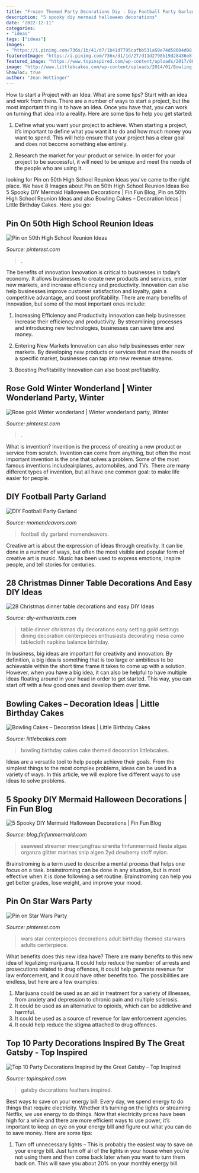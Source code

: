 ```yaml
---
title: "Frozen Themed Party Decorations Diy : Diy Football Party Garland"
description: "5 spooky diy mermaid halloween decorations"
date: "2022-12-11"
categories:
- "ideas"
tags: ["ideas"]
images:
- "https://i.pinimg.com/736x/1b/41/d7/1b41d7795cafbb531a50e74d58604d08.jpg"
featuredImage: "https://i.pinimg.com/736x/d1/1d/27/d11d2798b19d28436e8f41df72eed3a6--star-wars-centerpiece-centerpieces.jpg"
featured_image: "https://www.topinspired.com/wp-content/uploads/2017/08/Feathers.jpg"
image: "http://www.littlebcakes.com/wp-content/uploads/2014/01/Bowling-Birthday-Cakes.jpg"
ShowToc: true
author: "Jean Hettinger"
---
```



How to start a Project with an Idea: What are some tips?
Start with an idea and work from there. There are a number of ways to start a project, but the most important thing is to have an idea. Once you have that, you can work on turning that idea into a reality. Here are some tips to help you get started:
1. Define what you want your project to achieve. When starting a project, it’s important to define what you want it to do and how much money you want to spend. This will help ensure that your project has a clear goal and does not become something else entirely.

2. Research the market for your product or service. In order for your project to be successful, it will need to be unique and meet the needs of the people who are using it.

	

		
looking for Pin on 50th High School Reunion Ideas you've came to the right place. We have 8 Images about Pin on 50th High School Reunion Ideas like 5 Spooky DIY Mermaid Halloween Decorations | Fin Fun Blog, Pin on 50th High School Reunion Ideas and also Bowling Cakes – Decoration Ideas | Little Birthday Cakes. Here you go:
		
    
## Pin On 50th High School Reunion Ideas

<img loading=lazy src="https://i.pinimg.com/736x/42/18/bd/4218bd0fa3a2c5e8c49906b157891b12.jpg" onerror="this.onerror=null;this.src='https://tse1.mm.bing.net/th?id=OIP.QKyK9hJw8lklAYf-bjR5fwHaJ4&amp;pid=15.1';" alt="Pin on 50th High School Reunion Ideas">

_Source: pinterest.com_

>. 

	

The benefits of innovation
Innovation is critical to businesses in today’s economy. It allows businesses to create new products and services, enter new markets, and increase efficiency and productivity. Innovation can also help businesses improve customer satisfaction and loyalty, gain a competitive advantage, and boost profitability.
There are many benefits of innovation, but some of the most important ones include:

1. Increasing Efficiency and Productivity
innovation can help businesses increase their efficiency and productivity. By streamlining processes and introducing new technologies, businesses can save time and money.

2. Entering New Markets
Innovation can also help businesses enter new markets. By developing new products or services that meet the needs of a specific market, businesses can tap into new revenue streams.

3. Boosting Profitability
Innovation can also boost profitability.

    
## Rose Gold Winter Wonderland | Winter Wonderland Party, Winter

<img loading=lazy src="https://i.pinimg.com/736x/1b/41/d7/1b41d7795cafbb531a50e74d58604d08.jpg" onerror="this.onerror=null;this.src='https://tse1.mm.bing.net/th?id=OIP.Fzuh1Wpt4KQgdWAWd0UovAHaJ3&amp;pid=15.1';" alt="Rose gold Winter wonderland | Winter wonderland party, Winter">

_Source: pinterest.com_

>. 

	

What is invention?
Invention is the process of creating a new product or service from scratch. Invention can come from anything, but often the most important invention is the one that solves a problem. Some of the most famous inventions includeairplanes, automobiles, and TVs. There are many different types of invention, but all have one common goal: to make life easier for people.

    
## DIY Football Party Garland

<img loading=lazy src="http://www.momendeavors.com/wp-content/uploads/2016/10/DIY-Football-Garland-641x1024.jpg" onerror="this.onerror=null;this.src='https://tse1.mm.bing.net/th?id=OIP.Ku50Tez2TwGIzkeB_eoRHQHaL1&amp;pid=15.1';" alt="DIY Football Party Garland">

_Source: momendeavors.com_

>football diy garland momendeavors. 

	

Creative art is about the expression of ideas through creativity. It can be done in a number of ways, but often the most visible and popular form of creative art is music. Music has been used to express emotions, inspire people, and tell stories for centuries.

    
## 28 Christmas Dinner Table Decorations And Easy DIY Ideas

<img loading=lazy src="http://www.diy-enthusiasts.com/wp-content/uploads/2013/11/christmas-dinner-table-setting-minimalistic-gold-red-e1415992811803.jpg" onerror="this.onerror=null;this.src='https://tse2.mm.bing.net/th?id=OIP.5o1Ma-rgJWKDjJl3R9WTNAHaKj&amp;pid=15.1';" alt="28 Christmas dinner table decorations and easy DIY Ideas">

_Source: diy-enthusiasts.com_

>table dinner christmas diy decorations easy setting gold settings dining decoration centerpieces enthusiasts decorating mesa como tablecloth napkins balance birthday. 

	

In business, big ideas are important for creativity and innovation. By definition, a big idea is something that is too large or ambitious to be achievable within the short time frame it takes to come up with a solution. However, when you have a big idea, it can also be helpful to have multiple ideas floating around in your head in order to get started. This way, you can start off with a few good ones and develop them over time.

    
## Bowling Cakes – Decoration Ideas | Little Birthday Cakes

<img loading=lazy src="http://www.littlebcakes.com/wp-content/uploads/2014/01/Bowling-Birthday-Cakes.jpg" onerror="this.onerror=null;this.src='https://tse4.mm.bing.net/th?id=OIP.kiqHaxOeQgughU9ez7J8zgHaJ-&amp;pid=15.1';" alt="Bowling Cakes – Decoration Ideas | Little Birthday Cakes">

_Source: littlebcakes.com_

>bowling birthday cakes cake themed decoration littlebcakes. 

	

Ideas are a versatile tool to help people achieve their goals. From the simplest things to the most complex problems, ideas can be used in a variety of ways. In this article, we will explore five different ways to use ideas to solve problems.

    
## 5 Spooky DIY Mermaid Halloween Decorations | Fin Fun Blog

<img loading=lazy src="https://blog.finfunmermaid.com/wp-content/uploads/2020/08/seaweed-3-1.jpg" onerror="this.onerror=null;this.src='https://tse4.mm.bing.net/th?id=OIP.yc5BI6aXtwECjqiaJzakEQAAAA&amp;pid=15.1';" alt="5 Spooky DIY Mermaid Halloween Decorations | Fin Fun Blog">

_Source: blog.finfunmermaid.com_

>seaweed streamer meerjungfrau sirenita finfunmermaid fiesta algas organza glitter marinas snip algen 2yd dewberry stoff nylon. 

	

Brainstroming is a term used to describe a mental process that helps one focus on a task. brainstroming can be done in any situation, but is most effective when it is done following a set routine. Brainstroming can help you get better grades, lose weight, and improve your mood.

    
## Pin On Star Wars Party

<img loading=lazy src="https://i.pinimg.com/736x/d1/1d/27/d11d2798b19d28436e8f41df72eed3a6--star-wars-centerpiece-centerpieces.jpg" onerror="this.onerror=null;this.src='https://tse4.mm.bing.net/th?id=OIP.Hg_4iYorNOZINmFQ70VtjAHaJ3&amp;pid=15.1';" alt="Pin on Star Wars Party">

_Source: pinterest.com_

>wars star centerpieces decorations adult birthday themed starwars adults centerpiece. 

	

What benefits does this new idea have?
There are many benefits to this new idea of legalizing marijuana. It could help reduce the number of arrests and prosecutions related to drug offences, it could help generate revenue for law enforcement, and it could have other benefits too. The possibilities are endless, but here are a few examples: 
1. Marijuana could be used as an aid in treatment for a variety of illnesses, from anxiety and depression to chronic pain and multiple sclerosis. 
2. It could be used as an alternative to opioids, which can be addictive and harmful. 
3. It could be used as a source of revenue for law enforcement agencies. 
4. It could help reduce the stigma attached to drug offences.

    
## Top 10 Party Decorations Inspired By The Great Gatsby - Top Inspired

<img loading=lazy src="https://www.topinspired.com/wp-content/uploads/2017/08/Feathers.jpg" onerror="this.onerror=null;this.src='https://tse4.mm.bing.net/th?id=OIP.yJXD0JX_HP79xNrz_rpE6AHaLL&amp;pid=15.1';" alt="Top 10 Party Decorations Inspired by the Great Gatsby - Top Inspired">

_Source: topinspired.com_

>gatsby decorations feathers inspired. 

	

Best ways to save on your energy bill:
Every day, we spend energy to do things that require electricity. Whether it’s turning on the lights or streaming Netflix, we use energy to do things. Now that electricity prices have been high for a while and there are more efficient ways to use power, it’s important to keep an eye on your energy bill and figure out what you can do to save money. Here are some tips: 
1. Turn off unnecessary lights – This is probably the easiest way to save on your energy bill. Just turn off all of the lights in your house when you’re not using them and then come back later when you want to turn them back on. This will save you about 20% on your monthly energy bill. 

